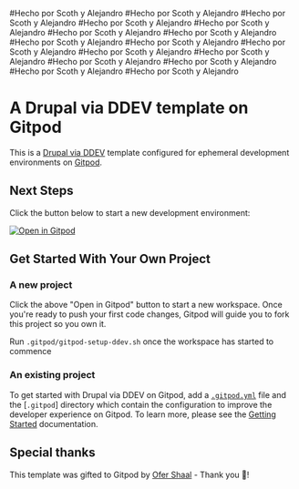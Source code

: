 #Hecho por Scoth y Alejandro
#Hecho por Scoth y Alejandro
#Hecho por Scoth y Alejandro
#Hecho por Scoth y Alejandro
#Hecho por Scoth y Alejandro
#Hecho por Scoth y Alejandro
#Hecho por Scoth y Alejandro
#Hecho por Scoth y Alejandro
#Hecho por Scoth y Alejandro
#Hecho por Scoth y Alejandro
#Hecho por Scoth y Alejandro
#Hecho por Scoth y Alejandro
#Hecho por Scoth y Alejandro
#Hecho por Scoth y Alejandro
#Hecho por Scoth y Alejandro
#Hecho por Scoth y Alejandro

# A Drupal via DDEV template on Gitpod

This is a [Drupal via DDEV](https://github.com/drud/ddev) template configured for ephemeral development environments on [Gitpod](https://www.gitpod.io/).

## Next Steps

Click the button below to start a new development environment:

[![Open in Gitpod](https://gitpod.io/button/open-in-gitpod.svg)](https://gitpod.io/#https://github.com/Scoth-Daniel/lab3)

## Get Started With Your Own Project

### A new project

Click the above "Open in Gitpod" button to start a new workspace. Once you're ready to push your first code changes, Gitpod will guide you to fork this project so you own it.

Run `.gitpod/gitpod-setup-ddev.sh` once the workspace has started to commence

### An existing project

To get started with Drupal via DDEV on Gitpod, add a [`.gitpod.yml`](./.gitpod.yml) file and the [`.gitpod`] directory which contain the configuration to improve the developer experience on Gitpod. To learn more, please see the [Getting Started](https://www.gitpod.io/docs/getting-started) documentation.

## Special thanks

This template was gifted to Gitpod by [Ofer Shaal](https://github.com/shaal) - Thank you 🙏!
